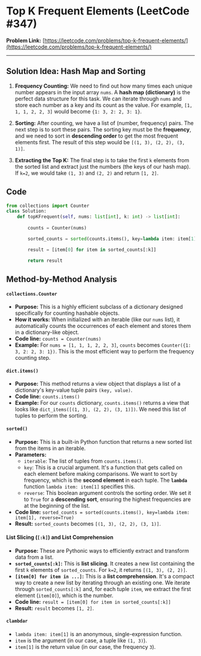 # Top K Frequent Elements (LeetCode \#347)

**Problem Link:** [https://leetcode.com/problems/top-k-frequent-elements/](https://leetcode.com/problems/top-k-frequent-elements/)

-----

## Solution Idea: Hash Map and Sorting


1.  **Frequency Counting:** We need to find out how many times each unique number appears in the input array `nums`. A **hash map (dictionary)** is the perfect data structure for this task. We can iterate through `nums` and store each number as a key and its count as the value. For example, `[1, 1, 1, 2, 2, 3]` would become `{1: 3, 2: 2, 3: 1}`.

2.  **Sorting:** After counting, we have a list of (number, frequency) pairs. The next step is to sort these pairs. The sorting key must be the **frequency**, and we need to sort in **descending order** to get the most frequent elements first. The result of this step would be `[(1, 3), (2, 2), (3, 1)]`.

3.  **Extracting the Top K:** The final step is to take the first `k` elements from the sorted list and extract just the numbers (the keys of our hash map). If `k=2`, we would take `(1, 3)` and `(2, 2)` and return `[1, 2]`.



## Code 

```python
from collections import Counter
class Solution:
    def topKFrequent(self, nums: list[int], k: int) -> list[int]:
        
        counts = Counter(nums)

        sorted_counts = sorted(counts.items(), key=lambda item: item[1], reverse=True)

        result = [item[0] for item in sorted_counts[:k]]

        return result
```

## Method-by-Method Analysis

#### `collections.Counter`

  * **Purpose:** This is a highly efficient subclass of a dictionary designed specifically for counting hashable objects.
  * **How it works:** When initialized with an iterable (like our `nums` list), it automatically counts the occurrences of each element and stores them in a dictionary-like object.
  * **Code line:** `counts = Counter(nums)`
  * **Example:** For `nums = [1, 1, 1, 2, 2, 3]`, `counts` becomes `Counter({1: 3, 2: 2, 3: 1})`. This is the most efficient way to perform the frequency counting step.

#### `dict.items()`

  * **Purpose:** This method returns a view object that displays a list of a dictionary's key-value tuple pairs `(key, value)`.
  * **Code line:** `counts.items()`
  * **Example:** For our `counts` dictionary, `counts.items()` returns a view that looks like `dict_items([(1, 3), (2, 2), (3, 1)])`. We need this list of tuples to perform the sorting.

#### `sorted()`

  * **Purpose:** This is a built-in Python function that returns a new sorted list from the items in an iterable.
  * **Parameters:**
      * `iterable`: The list of tuples from `counts.items()`.
      * `key`: This is a crucial argument. It's a function that gets called on each element before making comparisons. We want to sort by frequency, which is the **second element** in each tuple. The **`lambda`** function `lambda item: item[1]` specifies this.
      * `reverse`: This boolean argument controls the sorting order. We set it to `True` for a **descending sort**, ensuring the highest frequencies are at the beginning of the list.
  * **Code line:** `sorted_counts = sorted(counts.items(), key=lambda item: item[1], reverse=True)`
  * **Result:** `sorted_counts` becomes `[(1, 3), (2, 2), (3, 1)]`.

#### List Slicing (`[:k]`) and List Comprehension

  * **Purpose:** These are Pythonic ways to efficiently extract and transform data from a list.
  * **`sorted_counts[:k]`:** This is **list slicing**. It creates a new list containing the first `k` elements of `sorted_counts`. For `k=2`, it returns `[(1, 3), (2, 2)]`.
  * **`[item[0] for item in ...]`:** This is a **list comprehension**. It's a compact way to create a new list by iterating through an existing one. We iterate through `sorted_counts[:k]` and, for each tuple `item`, we extract the first element (`item[0]`), which is the number.
  * **Code line:** `result = [item[0] for item in sorted_counts[:k]]`
  * **Result:** `result` becomes `[1, 2]`.

#### `clambdar`

  * `lambda item: item[1]` is an anonymous, single-expression function.
  * `item` is the argument (in our case, a tuple like `(1, 3)`).
  * `item[1]` is the return value (in our case, the frequency `3`).
